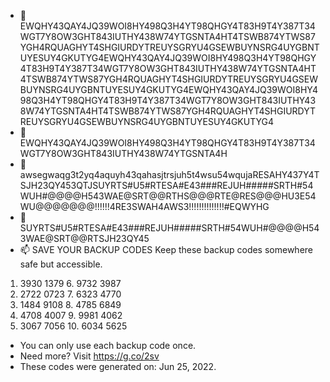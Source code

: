 - 👋 EWQHY43QAY4JQ39WOI8HY498Q3H4YT98QHGY4T83H9T4Y387T34WGT7Y8OW3GHT843IUTHY438W74YTGSNTA4HT4TSWB874YTWS87YGH4RQUAGHYT4SHGIURDYTREUYSGRYU4GSEWBUYNSRG4UYGBNTUYESUY4GKUTYG4EWQHY43QAY4JQ39WOI8HY498Q3H4YT98QHGY4T83H9T4Y387T34WGT7Y8OW3GHT843IUTHY438W74YTGSNTA4HT4TSWB874YTWS87YGH4RQUAGHYT4SHGIURDYTREUYSGRYU4GSEWBUYNSRG4UYGBNTUYESUY4GKUTYG4EWQHY43QAY4JQ39WOI8HY498Q3H4YT98QHGY4T83H9T4Y387T34WGT7Y8OW3GHT843IUTHY438W74YTGSNTA4HT4TSWB874YTWS87YGH4RQUAGHYT4SHGIURDYTREUYSGRYU4GSEWBUYNSRG4UYGBNTUYESUY4GKUTYG4
- 👀 EWQHY43QAY4JQ39WOI8HY498Q3H4YT98QHGY4T83H9T4Y387T34WGT7Y8OW3GHT843IUTHY438W74YTGSNTA4H
- 🌱 awsegwaqg3t2yq4aquyh43qahasjtrsjuh5t4wsu54wqujaRESAHY437Y4TSJH23QY453QTJSUYRTS#U5#RTESA#E43###REJUH#####SRTH#54WUH#@@@@H543WAE@SRT@@RTHS@@@RTE@RES@@@HU3E54WU@@@@@@@!!!!!!4RE3SWAH4AWS3!!!!!!!!!!!!!!#EQWYHG
- 💞️ SUYRTS#U5#RTESA#E43###REJUH#####SRTH#54WUH#@@@@H543WAE@SRT@@RTSJH23QY45
- 📫 SAVE YOUR BACKUP CODES
Keep these backup codes somewhere safe but accessible.
1. 3930 1379		 6. 9732 3987
2. 2722 0723		 7. 6323 4770
3. 1484 9108		 8. 4785 6849
4. 4708 4007		 9. 9981 4062
5. 3067 7056		10. 6034 5625
* You can only use each backup code once.
* Need more? Visit https://g.co/2sv
* These codes were generated on: Jun 25, 2022.


<!---
qlfx15/qlfx15 is a ✨ special ✨ repository because its `README.md` (this file) appears on your GitHub profile.
You can click the Preview link to take a look at your changes.
--->
